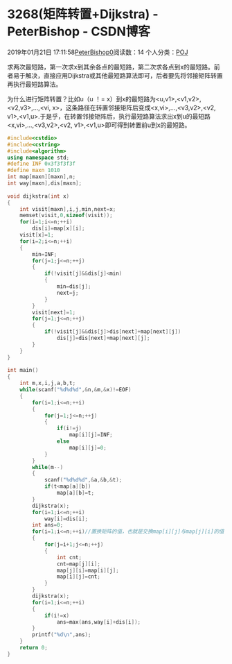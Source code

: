 # 3268(矩阵转置+Dijkstra) - PeterBishop - CSDN博客





2019年01月21日 17:11:58[PeterBishop0](https://me.csdn.net/qq_40061421)阅读数：14
个人分类：[POJ](https://blog.csdn.net/qq_40061421/article/category/7589386)









求两次最短路，第一次求x到其余各点的最短路，第二次求各点到x的最短路。前者易于解决，直接应用Dijkstra或其他最短路算法即可，后者要先将邻接矩阵转置再执行最短路算法。

为什么进行矩阵转置？比如u（u ！= x）到x的最短路为<u,v1>,<v1,v2>,<v2,v3>,...,<vi, x>，这条路径在转置邻接矩阵后变成<x,vi>,...,<v3,v2>,<v2, v1>,<v1,u>.于是乎，在转置邻接矩阵后，执行最短路算法求出x到u的最短路<x,vi>,...,<v3,v2>,<v2, v1>,<v1,u>即可得到转置前u到x的最短路。

```cpp
#include<cstdio>
#include<cstring>
#include<algorithm>
using namespace std;
#define INF 0x3f3f3f3f
#define maxn 1010
int map[maxn][maxn],n;
int way[maxn],dis[maxn];
 
void dijkstra(int x)
{
	int visit[maxn],i,j,min,next=x;
	memset(visit,0,sizeof(visit));
	for(i=1;i<=n;++i)
		dis[i]=map[x][i];
	visit[x]=1;
	for(i=2;i<=n;++i)
	{
		min=INF;
		for(j=1;j<=n;++j)
		{
			if(!visit[j]&&dis[j]<min)
			{
				min=dis[j];
				next=j;
			}
		}
		visit[next]=1;
		for(j=1;j<=n;++j)
		{
			if(!visit[j]&&dis[j]>dis[next]+map[next][j])
				dis[j]=dis[next]+map[next][j];
		}
	}
}
 
int main()
{
	int m,x,i,j,a,b,t;
	while(scanf("%d%d%d",&n,&m,&x)!=EOF)
	{
		for(i=1;i<=n;++i)
		{
			for(j=1;j<=n;++j)
			{
				if(i!=j)
					map[i][j]=INF;
				else
					map[i][j]=0;
			}
		}
		while(m--)
		{
			scanf("%d%d%d",&a,&b,&t);
			if(t<map[a][b])
				map[a][b]=t;
		}
		dijkstra(x);
		for(i=1;i<=n;++i)
			way[i]=dis[i];
		int ans=0;
		for(i=1;i<=n;++i)//置换矩阵的值，也就是交换map[i][j]与map[j][i]的值 
		{
			for(j=i+1;j<=n;++j)
			{
				int cnt;
				cnt=map[j][i];
				map[j][i]=map[i][j];
				map[i][j]=cnt;
			}
		}
		dijkstra(x);
		for(i=1;i<=n;++i)
		{
			if(i!=x)
				ans=max(ans,way[i]+dis[i]);
		} 
		printf("%d\n",ans);
	}
	return 0;
}
```





